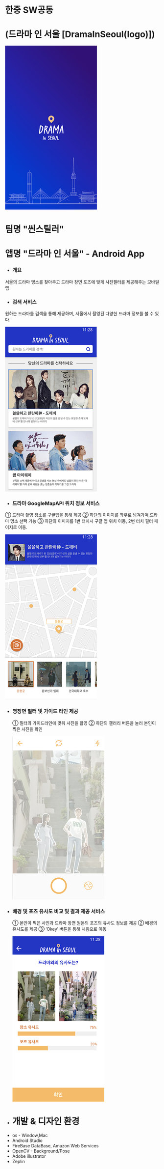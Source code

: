  # 한중 SW공동 
 # (드라마 인 서울 [DramaInSeoul(logo)])

  ![](./app/src/main/res/drawable/readme/app_picture01.png)
  
  
# 팀명 "씬스틸러" 
# 앱명 "드라마 인 서울" - Android App


- ### 개요

 서울의 드라마 명소를 찾아주고 드라마 장면 포즈에 맞게 사진필터를 제공해주는 모바일 앱


- ### 검색 서비스
 
 원하는 드라마를 검색을 통해 제공하며, 서울에서 촬영된 다양한 드라마 정보를 볼 수 있다. 
 
   ![](./app/src/main/res/drawable/readme/app_picture02.png)


- ### 드라마 GoogleMapAPI 위치 정보 서비스
 
 ① 드라마 촬영 장소를 구글맵을 통해 제공
 ② 하단의 이미지를 좌우로 넘겨가며,드라마 명소 선택 가능
 ③ 하단의 이미지를 1번 터치시 구글 맵 위치 이동, 2번 터치 필터 페이지로 이동.  
 
   ![](./app/src/main/res/drawable/readme/app_picture03.png)

 
- ### 명장면 필터 및 가이드 라인 제공
  ① 필터의 가이드라인에 맞춰 사진을 촬영
  ② 하단의 갤러리 버튼을 눌러 본인이 찍은 사진을 확인 

 
   ![](./app/src/main/res/drawable/readme/app_picture04.png)



- ### 배경 및 포즈 유사도 비교 및 결과 제공 서비스 

  ① 본인이 찍은 사진과 드라마 장면 원본의 포즈의 유사도 정보를 제공
  ② 배경의 유사도를 제공
  ③ ‘Okey’ 버튼을 통해 처음으로 이동

   ![](./app/src/main/res/drawable/readme/app_picture05.png)

- # 개발 & 디자인 환경

* os - Window,Mac
* Android Studio
* FireBase DataBase, Amazon Web Services 
* OpenCV - Background/Pose
* Adobe illustrator
* Zeplin
